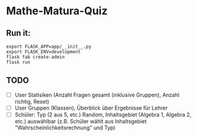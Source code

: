 # Mathe-Matura-Quiz

## Run it:

```
export FLASK_APP=app/__init__.py
export FLASK_ENV=development
flask fab create-admin
flask run
```

## TODO
- [ ] User Statisiken (Anzahl Fragen gesamt (inklusive Gruppen), Anzahl richtig, Reset)
- [ ] User Gruppen (Klassen), Überblick über Ergebnisse für Lehrer
- [ ] Schüler: Typ (2 aus 5, etc.) Random, Inhaltsgebiet (Algebra 1, Algebra 2, etc.) auswählbar (z.B. Schüler wählt aus Inhaltsgebiet "Wahrscheinlichkeitsrechnung" und Typ)
